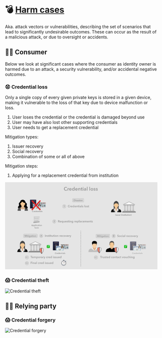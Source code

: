 # 💣 [Harm cases](../../meta/README.md#harm-cases)

Aka. attack vectors or vulnerabilities, describing the set of scenarios that lead to significantly undesirable outcomes. These can occur as the result of a malicious attack, or due to oversight or accidents.

## 👩🏻 Consumer

Below we look at significant cases where the consumer as identity owner is harmed due to an attack, a security vulnerability, and/or accidental negative outcomes.

### 😧 Credential loss

Only a single copy of every given private keys is stored in a given device, making it vulnerable to the loss of that key due to device malfunction or loss.

1. User loses the credential or the credential is damaged beyond use
2. User may have also lost other supporting credentials
3. User needs to get a replacement credential

Mitigation types:

1. Issuer recovery
2. Social recovery
3. Combination of some or all of above

Mitigation steps:

1. Applying for a replacement credential from institution

![Credential loss][credential-loss]

[credential-loss]: images/credential-loss.png

### 😱 Credential theft

![Credential theft][credential-theft]

[credential-theft]: images/credential-theft.png

## 🧑‍💼 Relying party

### 😱 Credential forgery

![Credential forgery][credential-forgery]

[credential-forgery]: images/credential-forgery.png
